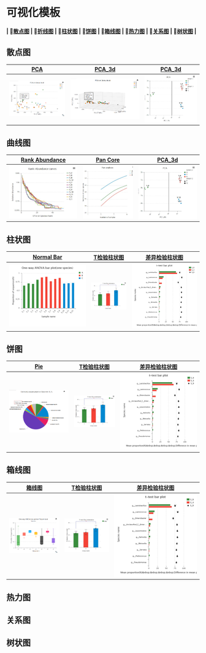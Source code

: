 可视化模板
==========
#### | :bookmark:[散点图](#user-content-散点图) | :bookmark:[折线图](#user-content-折线图) | :bookmark:[柱状图](#user-content-柱状图) | :bookmark:[饼图](#user-content-饼图) | :bookmark:[箱线图](#user-content-箱线图) | :bookmark:[热力图](#user-content-热力图) | :bookmark:[关系图](#user-content-关系图) | :bookmark:[树状图](#user-content-树状图) |

## 散点图

| [PCA](/charts/scatter/pca)| [PCA_3d](/charts/scatter/pca)|[PCA_3d](/charts/pca_3d)|
| -------------------------- |------------------------ |------------------------ |
|[![pca示例](img/散点PCA.png)](http://git.majorbio.com/sanger_bioinfo/SangerCharts/blob/master/demo/pca_n.html) | ![3d散点示例](img/散点3D.png)      | ![pca示例](img/pca.JPG)      |


## 曲线图

| [Rank Abundance](/charts/curve/curve)| [Pan Core](/charts/curve/curve)|[PCA_3d](/charts/pca_3d)|
| -------------------------- |------------------------ |------------------------ |
|![稀释性曲线示例](img/rankabundance.JPG)  | ![Pan Core示例](img/pan-coreOTU.JPG)      | ![pca示例](img/pca.JPG)      |

## 柱状图

| [Normal Bar](/charts/bar/bar)| [T检验柱状图](/charts/bar/bar)|[差异检验柱状图](/charts/bar/bar)|
| -------------------------- |------------------------ |------------------------ |
|![常规柱状图](img/多组比较-单物种比较柱形图.png) | ![T检验柱状图示例](img/多样性指数T检验.JPG)      | ![差异检验柱状图](img/两样本比较-多物种差异检验柱形图.jpeg)      |

## 饼图

| [Pie](/charts/pie/pie)| [T检验柱状图](/charts/bar/bar)|[差异检验柱状图](/charts/bar/bar)|
| -------------------------- |------------------------ |------------------------ |
|![常规饼图](img/pie.png) | ![T检验柱状图示例](img/多样性指数T检验.JPG)      | ![差异检验柱状图](img/两样本比较-多物种差异检验柱形图.jpeg)      |

## 箱线图

| [箱线图](/charts/box/box)| [T检验柱状图](/charts/bar/bar)|[差异检验柱状图](/charts/bar/bar)|
| -------------------------- |------------------------ |------------------------ |
|![常规饼图](img/box.png) | ![T检验柱状图示例](img/多样性指数T检验.JPG)      | ![差异检验柱状图](img/两样本比较-多物种差异检验柱形图.jpeg)      |

## 热力图

## 关系图

## 树状图
